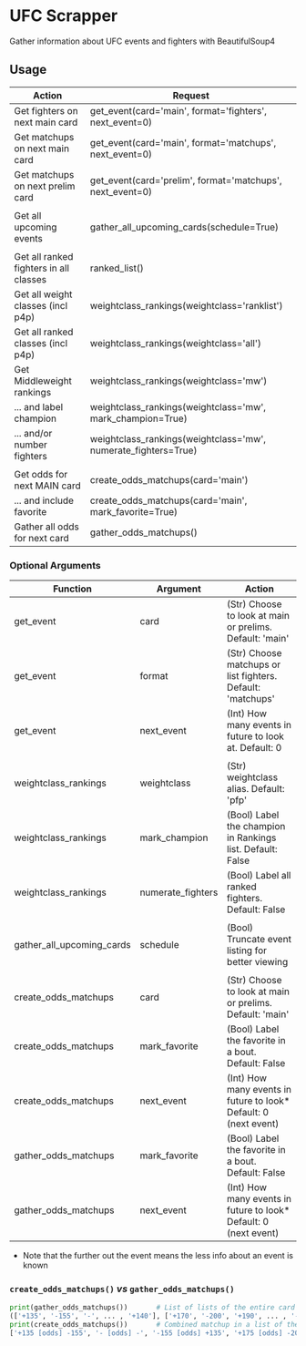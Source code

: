 # UFC Scrapper

Gather information about UFC events and fighters with BeautifulSoup4

## Usage

| Action   | Request |
|------------|----------|
| Get fighters on next main card    | get_event(card='main', format='fighters', next_event=0)       |
| Get matchups on next main card    | get_event(card='main', format='matchups', next_event=0)       |
| Get matchups on next prelim card  | get_event(card='prelim', format='matchups', next_event=0)     |
|                                   |                                                               |
| Get all upcoming events           | gather_all_upcoming_cards(schedule=True)                      |
|                                   |                                                               |
| Get all ranked fighters in all classes  | ranked_list()                                           |
| Get all weight classes (incl p4p) | weightclass_rankings(weightclass='ranklist')                  |
| Get all ranked classes (incl p4p) | weightclass_rankings(weightclass='all')                       |
| Get Middleweight rankings         | weightclass_rankings(weightclass='mw')                        |
|    ... and label champion         | weightclass_rankings(weightclass='mw', mark_champion=True)    |
|    ... and/or number fighters     | weightclass_rankings(weightclass='mw', numerate_fighters=True)|
|                                   |                                                               |
| Get odds for next MAIN card       | create_odds_matchups(card='main')                             |
|    ... and include favorite       | create_odds_matchups(card='main', mark_favorite=True)         |
| Gather all odds for next card     | gather_odds_matchups()                                        |

### Optional Arguments

| Function   | Argument | Action |
|------------|----------|--------|
| get_event                 | card              | (Str) Choose to look at main or prelims. Default: 'main'          |
| get_event                 | format            | (Str) Choose matchups or list fighters. Default: 'matchups'       |
| get_event                 | next_event        | (Int) How many events in future to look at. Default: 0            |
|                           |                                                                                       |
| weightclass_rankings      | weightclass       | (Str) weightclass alias. Default: 'pfp'                           |
| weightclass_rankings      | mark_champion     | (Bool) Label the champion in Rankings list. Default: False        |
| weightclass_rankings      | numerate_fighters | (Bool) Label all ranked fighters. Default: False                  |
|                           |                                                                                       |
| gather_all_upcoming_cards | schedule          | (Bool) Truncate event listing for better viewing                  |
|                           |                                                                                       |
| create_odds_matchups      | card              | (Str) Choose to look at main or prelims. Default: 'main'          |
| create_odds_matchups      | mark_favorite     | (Bool) Label the favorite in a bout. Default: False               |
| create_odds_matchups      | next_event        | (Int) How many events in future to look* Default: 0 (next event)  |
| gather_odds_matchups      | mark_favorite     | (Bool) Label the favorite in a bout. Default: False               |
| gather_odds_matchups      | next_event        | (Int) How many events in future to look* Default: 0 (next event)  |

* Note that the further out the event means the less info about an event is known

### `create_odds_matchups()` *vs* `gather_odds_matchups()`

```python
print(gather_odds_matchups())       # List of lists of the entire card for the next main event
(['+135', '-155', '-', ... , '+140'], ['+170', '-200', '+190', ... , '-'])
print(create_odds_matchups())       # Combined matchup in a list of the main or prelim card (default is main event)
['+135 [odds] -155', '- [odds] -', '-155 [odds] +135', '+175 [odds] -205', '-165 [odds] +140']
```
